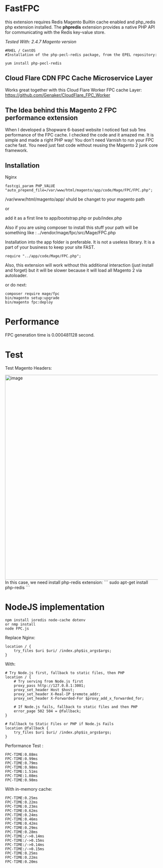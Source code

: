 # FastFPC
this extension requires Redis Magento Builtin cache enabled and  php_redis php extension installed.
The **phpredis** extension provides a native PHP API for communicating with the Redis key-value store. 

*Tested With: 2.4.7 Magento version*
```
#RHEL / CentOS
#Installation of the php-pecl-redis package, from the EPEL repository:

yum install php-pecl-redis
```
## Cloud Flare CDN FPC Cache Microservice Layer 

Works great together with this Cloud Flare Worker FPC cache Layer:
https://github.com/Genaker/CloudFlare_FPC_Worker


## The Idea behind this Magento 2 FPC performance extension 

When I developed a Shopware 6-based website I noticed fast sub 1ms performance of the FPC cache. I checked the code and it amazed me. It is simple and made a right PHP  way! You don't need Varnish to run your FPC cache fast. You need just fast code without reusing the Magento 2 junk core framework.

## Installation 

Nginx 

```
fastcgi_param PHP_VALUE "auto_prepend_file=/var/www/html/magento/app/code/Mage/FPC/FPC.php";
```
/var/www/html/magento/app/ shuld be changet to your magento path 

or 

add it as a first line to app/bootstrap.php or pub/index.php

Also if you are using composer to install this stuff your path will be something like : ../vendor/mage/fpc/src/Mage/FPC.php

Installation into the app folder is preferable.  It is not a useless library. It is a part of your business to keep your site FAST. 

```
require "../app/code/Mage/FPC.php";
```

Also, this extension will work without this additional interaction (just install and forget) but it will be slower because it will load all Magento 2 via autoloader.

or do next:

```
composer require mage/fpc
bin/magento setup:upgrade
bin/magento fpc:deploy
```

# Performance

FPC generation time is 0.000481128 second.

# Test 

Test Magento Headers: 

<img width="675" alt="image" src="https://github.com/user-attachments/assets/52656300-096c-4e9c-8900-1f5bd9b1c882" />
</br>
In this case, we need install php-redis extension:
```
sudo apt-get install php-redis 
```

# NodeJS implementation

```
npm install ioredis node-cache dotenv
or nmp install
node FPC.js
```
Replace Nginx:
```
location / {
    try_files $uri $uri/ /index.php$is_args$args;
}
```
With:
```
# Try Node.js first, fallback to static files, then PHP
location / {
    # Try serving from Node.js first
    proxy_pass http://127.0.0.1:3001;
    proxy_set_header Host $host;
    proxy_set_header X-Real-IP $remote_addr;
    proxy_set_header X-Forwarded-For $proxy_add_x_forwarded_for;

    # If Node.js fails, fallback to static files and then PHP
    error_page 502 504 = @fallback;
}

# Fallback to Static Files or PHP if Node.js Fails
location @fallback {
    try_files $uri $uri/ /index.php$is_args$args;
}
```
Performance Test : 
```
FPC-TIME:0.88ms
FPC-TIME:0.99ms
FPC-TIME:0.79ms
FPC-TIME:0.98ms
FPC-TIME:1.51ms
FPC-TIME:1.08ms
FPC-TIME:0.98ms
```
With in-memory cache: 
```
FPC-TIME:0.25ms
FPC-TIME:0.22ms
FPC-TIME:0.23ms
FPC-TIME:0.62ms
FPC-TIME:0.24ms
FPC-TIME:0.46ms
FPC-TIME:0.42ms
FPC-TIME:0.29ms
FPC-TIME:0.28ms
FPC-TIME:/->0.14ms
FPC-TIME:/->0.15ms
FPC-TIME:/->0.14ms
FPC-TIME:/->0.15ms
FPC-TIME:0.25ms
FPC-TIME:0.22ms
FPC-TIME:0.20ms
```

